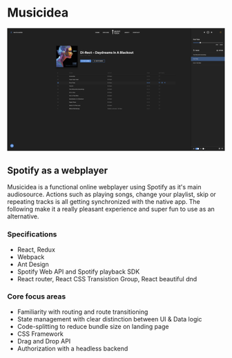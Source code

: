 # Musicidea

![alt text](https://github.com/matis-dk/musicidea/blob/master/case.png)

## Spotify as a webplayer
Musicidea is a functional online webplayer using Spotify as it's main audiosource. Actions such as playing songs, change your playlist, skip or repeating tracks is all getting synchronized with the native app. The following make it a really pleasant experience and super fun to use as an alternative. 

 ### Specifications
- React, Redux
- Webpack
- Ant Design
- Spotify Web API and Spotify playback SDK
- React router, React CSS Transistion Group, React beautiful dnd


### Core focus areas
- Familiarity with routing and route transitioning
- State management with clear distinction between UI & Data logic
- Code-splitting to reduce bundle size on landing page
- CSS Framework
- Drag and Drop API
- Authorization with a headless backend 
